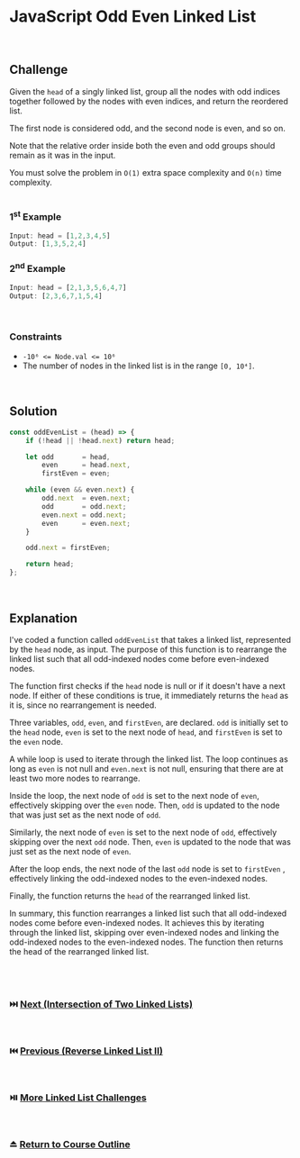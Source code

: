 # JavaScript Odd Even Linked List
<br/>

## Challenge
Given the `head` of a singly linked list, group all the nodes with odd indices together followed by the nodes with even indices, and return the reordered list.

The first node is considered odd, and the second node is even, and so on.

Note that the relative order inside both the even and odd groups should remain as it was in the input.

You must solve the problem in `O(1)` extra space complexity and `O(n)` time complexity.
<br/>
<br/>

### 1<sup>st</sup> Example

```JavaScript
Input: head = [1,2,3,4,5]
Output: [1,3,5,2,4]
```

### 2<sup>nd</sup> Example

```JavaScript
Input: head = [2,1,3,5,6,4,7]
Output: [2,3,6,7,1,5,4]
```

<br/>

### Constraints

- `-10⁶ <= Node.val <= 10⁶`
- The number of nodes in the linked list is in the range `[0, 10⁴]`.

<br/>

## Solution

```JavaScript
const oddEvenList = (head) => {
    if (!head || !head.next) return head;

    let odd       = head,
        even      = head.next,
        firstEven = even;

    while (even && even.next) {
        odd.next  = even.next;
        odd       = odd.next;
        even.next = odd.next;
        even      = even.next;
    }

    odd.next = firstEven;

    return head;
};
```

<br/>

## Explanation

I've coded a function called `oddEvenList` that takes a linked list, represented by the `head` node, as input. The purpose of this function is to rearrange the linked list such that all odd-indexed nodes come before even-indexed nodes.
<br/>

The function first checks if the `head` node is null or if it doesn't have a next node. If either of these conditions is true, it immediately returns the `head` as it is, since no rearrangement is needed.
<br/>

Three variables, `odd`, `even`, and `firstEven`, are declared. `odd` is initially set to the `head` node, `even` is set to the next node of `head`, and `firstEven` is set to the `even` node.
<br/>

A while loop is used to iterate through the linked list. The loop continues as long as `even` is not null and `even.next` is not null, ensuring that there are at least two more nodes to rearrange.
<br/>

Inside the loop, the next node of `odd` is set to the next node of `even`, effectively skipping over the `even` node. Then, `odd` is updated to the node that was just set as the next node of `odd`.
<br/>

Similarly, the next node of `even` is set to the next node of `odd`, effectively skipping over the next `odd` node. Then, `even` is updated to the node that was just set as the next node of `even`.
<br/>

After the loop ends, the next node of the last `odd` node is set to `firstEven` , effectively linking the odd-indexed nodes to the even-indexed nodes.
<br/>

Finally, the function returns the `head` of the rearranged linked list.
<br/>

In summary, this function rearranges a linked list such that all odd-indexed nodes come before even-indexed nodes. It achieves this by iterating through the linked list, skipping over even-indexed nodes and linking the odd-indexed nodes to the even-indexed nodes. The function then returns the head of the rearranged linked list.
<br/>
<br/>
<br/>
<br/>

### :next_track_button: [Next (Intersection of Two Linked Lists)][Next]
<br/>

### :previous_track_button: [Previous (Reverse Linked List II)][Previous]
<br/>

### :play_or_pause_button: [More Linked List Challenges][More]
<br/>

### :eject_button: [Return to Course Outline][Return]
<br/>

[Next]: https://github.com/Superklok/JavaScriptLinkedLists/blob/main/JavaScriptIntersectionOfTwoLinkedLists.md
[Previous]: https://github.com/Superklok/JavaScriptLinkedLists/blob/main/JavaScriptReverseLinkedListII.md
[More]: https://github.com/Superklok/JavaScriptLinkedLists
[Return]: https://github.com/Superklok/LearnJavaScript